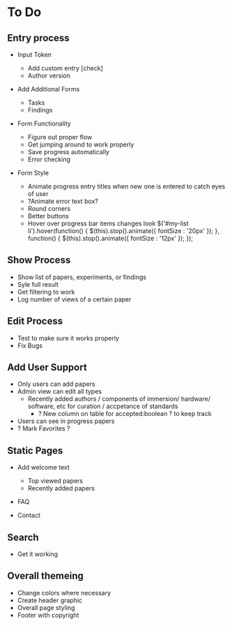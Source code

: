 # To Do #
## Entry process ##

* Input Token
  * Add custom entry [check]
  * Author version

* Add Additional Forms
  * Tasks
  * Findings

* Form Functionality
  * Figure out proper flow
  * Get jumping around to work properly
  * Save progress automatically
  * Error checking

* Form Style 
  * Animate progress entry titles when new one is entered to catch eyes of user
  * ?Animate error text box?
  * Round corners
  * Better buttons
  * Hover over progress bar items changes look 
      $('#my-list li').hover(function() {
          $(this).stop().animate({ fontSize : '20px' });
    },
    function() {
          $(this).stop().animate({ fontSize : '12px' });
    });


## Show Process ##

  * Show list of papers, experiments, or findings
  * Syle full result 
  * Get filtering to work
  * Log number of views of a certain paper

## Edit Process ##
  
  * Test to make sure it works properly
  * Fix Bugs

## Add User Support ##

  * Only users can add papers
  * Admin view can edit all types
    * Recently added authors / components of immersion/ hardware/ software, etc for curation / 
    accpetance of standards
      * ? New column on table for accepted:boolean ? to keep track
  * Users can see in progress papers
  * ? Mark Favorites ?

## Static Pages  ##

  * Add welcome text
    * Top viewed papers
    * Recently added papers

  * FAQ
  * Contact

## Search ##
  
  * Get it working

## Overall themeing ##

  * Change colors where necessary
  * Create header graphic
  * Overall page styling
  * Footer with copyright
